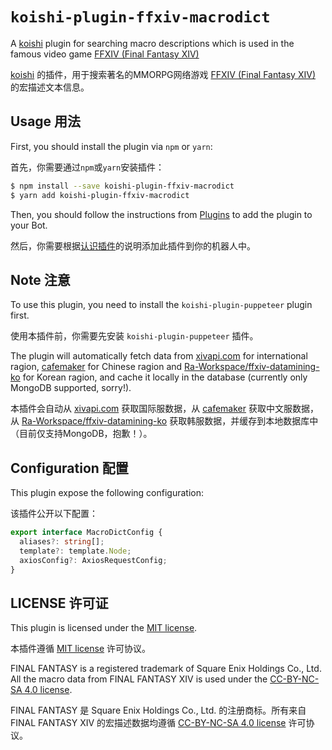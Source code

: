 # `koishi-plugin-ffxiv-macrodict`

A [koishi](https://github.com/koishijs/koishi) plugin for searching macro descriptions which is used in the famous video game [FFXIV (Final Fantasy XIV)](https://www.finalfantasyxiv.com/)

[koishi](https://github.com/koishijs/koishi) 的插件，用于搜索著名的MMORPG网络游戏 [FFXIV (Final Fantasy XIV)](https://www.finalfantasyxiv.com/) 的宏描述文本信息。

## Usage 用法

First, you should install the plugin via `npm` or `yarn`:

首先，你需要通过`npm`或`yarn`安装插件：

```bash
$ npm install --save koishi-plugin-ffxiv-macrodict
$ yarn add koishi-plugin-ffxiv-macrodict
```

Then, you should follow the instructions from [Plugins](https://koishi.js.org/guide/introduction/plugin.html) to add the plugin to your Bot.

然后，你需要根据[认识插件](https://koishi.js.org/guide/introduction/plugin.html)的说明添加此插件到你的机器人中。

## Note 注意

To use this plugin, you need to install the `koishi-plugin-puppeteer` plugin first.

使用本插件前，你需要先安装 `koishi-plugin-puppeteer` 插件。

The plugin will automatically fetch data from [xivapi.com](https://xivapi.com/) for international ragion, [cafemaker](https://cafemaker.wakingsands.com/) for Chinese ragion and [Ra-Workspace/ffxiv-datamining-ko](https://github.com/Ra-Workspace/ffxiv-datamining-ko) for Korean ragion, and cache it locally in the database (currently only MongoDB supported, sorry!).

本插件会自动从 [xivapi.com](https://xivapi.com/) 获取国际服数据，从 [cafemaker](https://cafemaker.wakingsands.com/) 获取中文服数据，从 [Ra-Workspace/ffxiv-datamining-ko](https://github.com/Ra-Workspace/ffxiv-datamining-ko) 获取韩服数据，并缓存到本地数据库中（目前仅支持MongoDB，抱歉！）。

## Configuration 配置

This plugin expose the following configuration:

该插件公开以下配置：

```typescript
export interface MacroDictConfig {
  aliases?: string[];
  template?: template.Node;
  axiosConfig?: AxiosRequestConfig;
}
```

## LICENSE 许可证

This plugin is licensed under the [MIT license](LICENSE).

本插件遵循 [MIT license](LICENSE) 许可协议。

FINAL FANTASY is a registered trademark of Square Enix Holdings Co., Ltd. All the macro data from FINAL FANTASY XIV is used under the [CC-BY-NC-SA 4.0 license](https://creativecommons.org/licenses/by-nc-sa/4.0/).

FINAL FANTASY 是 Square Enix Holdings Co., Ltd. 的注册商标。所有来自 FINAL FANTASY XIV 的宏描述数据均遵循 [CC-BY-NC-SA 4.0 license](https://creativecommons.org/licenses/by-nc-sa/4.0/) 许可协议。

